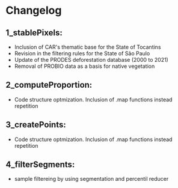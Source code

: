 
# Changelog <br>
## 1_stablePixels:
  * Inclusion of CAR's thematic base for the State of Tocantins 
  * Revision in the filtering rules for the State of São Paulo 
  * Update of the PRODES deforestation database (2000 to 2021) 
  * Removal of PROBIO data as a basis for native vegetation 

## 2_computeProportion:
  * Code structure optmization. Inclusion of .map functions instead repetition 

## 3_createPoints:
  * Code structure optmization. Inclusion of .map functions instead repetition 

## 4_filterSegments:
  * sample filtereing by using segmentation and percentil reducer 
